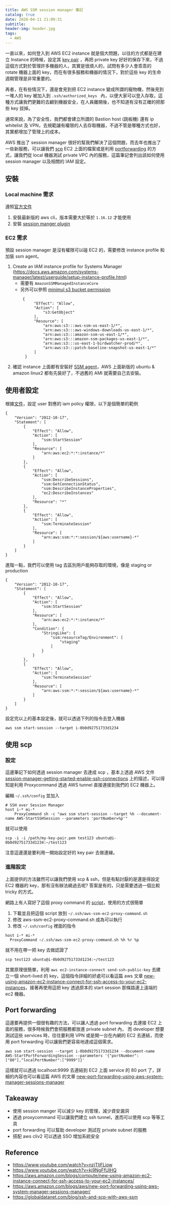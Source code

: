 ```yaml
---
title: AWS SSM session manager 筆記
catalog: true
date: 2020-04-11 21:09:31
subtitle:
header-img: header.jpg
tags:
  - AWS
---
```


一直以來，如何登入到 AWS EC2 instance 就是個大問題，以往的方式都是在建立 Instance 的時候，設定其 [key pair](https://docs.aws.amazon.com/AWSEC2/latest/UserGuide/ec2-key-pairs.html) ，再把 private key 好好的保存下來，不過這個方式對於管理許多機器的人，其實是很煩人的，試問有多少人會乖乖的 rotate 機器上面的 key，而在有很多服務和機器的情況下，對於這些 key 的生命週期管理是非常重要的。

再者，在有些情況下，還是會見到把 EC2 instance 變成所謂的寵物機，然後見到一堆人的 key 被加入到 `.ssh/authorized_keys ` 內，以便大家可以登入存取，這種方式讓我們更難的去顧到機器安全，在人員離開後，也不知道有沒有正確的把那些 key 拔掉。

通常來說，為了安全性，我們都會建立所謂的 Bastion host (跳板機) 還有 ip whitelist 及 VPN，去規範讓有權限的人去存取機器，不過不管是哪種方式也好，其實都增加了管理上的成本。

AWS 推出了 session manager 很好的幫我們解決了這個問題，而去年也推出了一些新服務，可以讓我們 [scp](https://aws.amazon.com/about-aws/whats-new/2019/07/session-manager-launches-tunneling-support-for-ssh-and-scp/) EC2 上面的檔案或是利用 [portforwarding](https://aws.amazon.com/blogs/aws/new-port-forwarding-using-aws-system-manager-sessions-manager/) 的方式，讓我們從 local 機器測試 private VPC 內的服務，這篇筆記會列出該如何使用 session manager 以及相關的 IAM 設定。


## 安裝

### Local machine 需求

遵照[官方文件](https://docs.aws.amazon.com/systems-manager/latest/userguide/session-manager-prerequisites.html)
1. 安裝最新版的 aws cli，版本需要大於等於 `1.16.12` 才能使用
2. 安裝 [session manger plugin](https://docs.aws.amazon.com/systems-manager/latest/userguide/session-manager-working-with-install-plugin.html)

### EC2 需求

預設 session manager 是沒有權限可以碰 EC2 的，需要修改 instance profile 和加裝 ssm agent。 
1.  Create an IAM instance profile for Systems Manager (https://docs.aws.amazon.com/systems-manager/latest/userguide/setup-instance-profile.html)
    - 需要有 `AmazonSSMManagedInstanceCore` 
    - 另外可以參照 [minimul s3 bucket permission](https://docs.aws.amazon.com/systems-manager/latest/userguide/ssm-agent-minimum-s3-permissions.html) 
      ```
       {
            "Effect": "Allow",
            "Action": [
                "s3:GetObject"
            ],
            "Resource": [
                "arn:aws:s3:::aws-ssm-us-east-1/*",
                "arn:aws:s3:::aws-windows-downloads-us-east-1/*",
                "arn:aws:s3:::amazon-ssm-us-east-1/*",
                "arn:aws:s3:::amazon-ssm-packages-us-east-1/*",
                "arn:aws:s3:::us-east-1-birdwatcher-prod/*",
                "arn:aws:s3:::patch-baseline-snapshot-us-east-1/*"
            ]
        }
      ```
2. 確認 instance 上面都有安裝好 [SSM agent](https://docs.aws.amazon.com/systems-manager/latest/userguide/sysman-manual-agent-install.html)，AWS 上面新版的 ubuntu & amazon linux2 都有先裝好了，不過舊的 AMI 就需要自己去安裝。  

## 使用者設定

根據[文件](https://docs.aws.amazon.com/systems-manager/latest/userguide/getting-started-restrict-access-quickstart.html)，設定 user 對應的 iam policy 權限，以下是個簡單的範例

```
{
    "Version": "2012-10-17",
    "Statement": [
        {
            "Effect": "Allow",
            "Action": [
                "ssm:StartSession"
            ],
            "Resource": [
                "arn:aws:ec2:*:*:instance/*"
            ]
        },
        {
            "Effect": "Allow",
            "Action": [
                "ssm:DescribeSessions",
                "ssm:GetConnectionStatus",
                "ssm:DescribeInstanceProperties",
                "ec2:DescribeInstances"
            ],
            "Resource": "*"
        },
        {
            "Effect": "Allow",
            "Action": [
                "ssm:TerminateSession"
            ],
            "Resource": [
                "arn:aws:ssm:*:*:session/${aws:username}-*"
            ]
        }
    ]
}
```

進階一點，我們可以使用 tag 去區別用戶能夠存取的環境，像是 staging or production

```
{
    "Version": "2012-10-17",
    "Statement": [
        {
            "Effect": "Allow",
            "Action": [
                "ssm:StartSession"
            ],
            "Resource": [
                "arn:aws:ec2:*:*:instance/*"
            ],
            "Condition": {
                "StringLike": {
                    "ssm:resourceTag/Environment": [
                        "staging"
                    ]
                }
            }
        },
        {
            "Effect": "Allow",
            "Action": [
                "ssm:TerminateSession"
            ],
            "Resource": [
                "arn:aws:ssm:*:*:session/${aws:username}-*"
            ]
        }
    ]
}
```

設定完以上的基本設定後，就可以透過下列的指令去登入機器

```
aws ssm start-session --target i-0b0d92751733d1234
```

## 使用 scp

### 設定
這邊筆記下如何透過 session manager 去達成 scp ，基本上透過 AWS 文件  [session-manager-getting-started-enable-ssh-connections](https://docs.aws.amazon.com/systems-manager/latest/userguide/session-manager-getting-started-enable-ssh-connections.html) 上的描述，可以得知是利用 Proxycommand 透過 AWS tunnel 直接連接到我們的 EC2 機器上。

編輯 `~/.ssh/config` 並加入
```
# SSH over Session Manager
host i-* mi-*
    ProxyCommand sh -c "aws ssm start-session --target %h --document-name AWS-StartSSHSession --parameters 'portNumber=%p'"
```

就可以使用

```
scp -i -i /path/my-key-pair.pem test123 ubuntu@i-0b0d92751733d1234:~/test123
```

注意這邊還是要利用一開始設定好的 key pair 去做連線。

### 進階設定

上面提供的方法雖然可以讓我們使用 scp & ssh，但是有點討厭的是還是得設定 EC2 機器的 key，那有沒有辦法繞過去呢? 答案是有的，只是需要透過一個比較 tricky 的方式。

網路上有人寫好了這個 proxy command 的 [script](https://gist.github.com/qoomon/fcf2c85194c55aee34b78ddcaa9e83a1)，使用的方式很簡單

1. 下載並且把這個 script 放到 `~/.ssh/aws-ssm-ec2-proxy-command.sh`
2. 修改 aws-ssm-ec2-proxy-command.sh 成為可以執行
3. 修改 `~/.ssh/config` 裡面的指令

```
host i-* mi-*
  ProxyCommand ~/.ssh/aws-ssm-ec2-proxy-command.sh %h %r %p
```

就不用在帶一把 key 去做認證了

```
scp test123 ubuntu@i-0b0d92751733d1234:~/test123
```

其實原理很簡單，利用 `aws ec2-instance-connect send-ssh-public-key` 去建立一個 short-lived 的 key，這個指令詳細的好處可以看這篇 aws 文章 [new-using-amazon-ec2-instance-connect-for-ssh-access-to-your-ec2-instances](
https://aws.amazon.com/blogs/compute/new-using-amazon-ec2-instance-connect-for-ssh-access-to-your-ec2-instances/)，接著再使用這把 key 透過原本的 start session 那條路連上遠端的 ec2 機器。

## Port forwarding

這邊要再提供一個很有趣的方法，可以讓人透過 port forwarding 去連接 EC2 上面的服務，很多時候我們會把服務都放進 private subnet 內， 而 developer 想要測試這些 services 時，往往要利用 VPN 或是開一台在內網的 EC2 去連結，而使用 port forwarding 可以讓我們更容易地達成這個需求。

```
aws ssm start-session --target i-0b0d92751733d1234 --document-name AWS-StartPortForwardingSession --parameters '{"portNumber":["80"],"localPortNumber":["9999"]}'
```

這樣就可以透過 localhost:9999 去連結到 EC2 上面 service 的 80 port 了，詳細的內容也可以看這篇 AWS 的文章 [new-port-forwarding-using-aws-system-manager-sessions-manager](https://aws.amazon.com/blogs/aws/new-port-forwarding-using-aws-system-manager-sessions-manager/)

## Takeaway

- 使用 session manger 可以減少 key 的管理，減少資安漏洞
- 透過 proxycommand 可以讓我們建立 ssh tunnel，進而可以使用 scp 等等工具
- port forwarding 可以幫助 developer 測試在 private subnet 的服務
- 搭配 aws cliv2 可以透過 SSO 增加系統安全


## Reference
- https://www.youtube.com/watch?v=nzjTIjFLiow
- https://www.youtube.com/watch?v=kj9NgFfUIHQ
- https://aws.amazon.com/blogs/compute/new-using-amazon-ec2-instance-connect-for-ssh-access-to-your-ec2-instances/
- https://aws.amazon.com/blogs/aws/new-port-forwarding-using-aws-system-manager-sessions-manager/
- https://globaldatanet.com/blog/ssh-and-scp-with-aws-ssm

